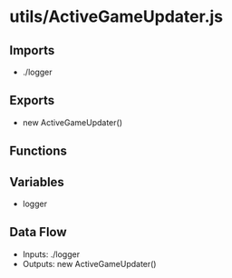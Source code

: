 # utils/ActiveGameUpdater.js

## Imports
- ./logger

## Exports
- new ActiveGameUpdater()

## Functions

## Variables
- logger

## Data Flow
- Inputs: ./logger
- Outputs: new ActiveGameUpdater()